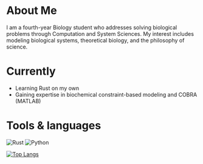 # About Me

I am a fourth-year Biology student who addresses solving biological problems through Computation and System Sciences. My interest includes modeling biological systems, theoretical biology, and the philosophy of science.

# Currently

- Learning Rust on my own
- Gaining expertise in biochemical constraint-based modeling and COBRA (MATLAB)

# Tools & languages

![Rust](https://img.shields.io/badge/-Rust-B7410E?logo=rust&logoColor=28282B&labelColor=white)
![Python](https://img.shields.io/badge/-Python-646464?logo=python&labelColor=fcdd55)


[![Top Langs](https://github-readme-stats.vercel.app/api/top-langs/?username=hdescobarh&langs_count=4&exclude_repo=cadena_lagenerica_backend,cadena_lagenerica_fronten&langs_count=8&theme=dracula)](https://github.com/anuraghazra/github-readme-stats)


<!--
### Hi there 👋

**hdescobarh/hdescobarh** is a ✨ _special_ ✨ repository because its `README.md` (this file) appears on your GitHub profile.

Here are some ideas to get you started:

- 🔭 I’m currently working on ...
- 🌱 I’m currently learning ...
- 👯 I’m looking to collaborate on ...
- 🤔 I’m looking for help with ...
- 💬 Ask me about ...
- 📫 How to reach me: ...
- 😄 Pronouns: ...
- ⚡ Fun fact: ...
-->

